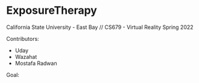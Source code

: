 # ExposureTherapy

California State University - East Bay // CS679 - Virtual Reality 
Spring 2022

Contributors: 
- Uday 
- Wazahat
- Mostafa Radwan


Goal:
